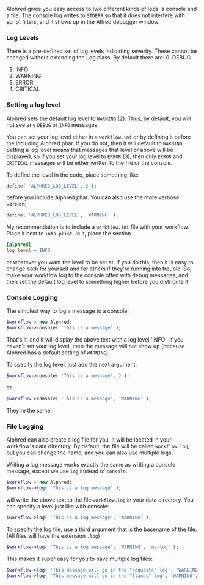 Alphred gives you easy access to two different kinds of logs: a console and a file. The console log writes to `STDERR` so that it does not interfere with script filters, and it shows up in the Alfred debugger window.

### Log Levels
There is a pre-defined set of log levels indicating severity. These cannot be changed without extending the Log class. By default there are:
0. DEBUG
1. INFO
2. WARNING
3. ERROR
4. CRITICAL

### Setting a log level
Alphred sets the default log level to `WARNING` (2). Thus, by default, you will not see any `DEBUG` or `INFO` messages.

You can set your log level either in a `workflow.ini` or by defining it before the including Alphred.phar. If you do not, then it will default to `WARNING`. Setting a log level means that messages that level or above will be displayed, so if you set your log level to `ERROR` (3), then only `ERROR` and `CRITICAL` messages will be either written to the file or the console.

To define the level in the code, place something like:
````php
define( 'ALPHRED_LOG_LEVEL', 2 );
````
before you include Alphred.phar. You can also use the more verbose version:
````php
define( 'ALPHRED_LOG_LEVEL', 'WARNING' );
````

My recommendation is to include a `workflow.ini` file with your workflow. Place it next to `info.plist`. In it, place the section
````ini
[alphred]
log_level = INFO
````
or whatever you want the level to be set at. If you do this, then it is easy to change both for yourself and for others if they're running into trouble. So, make your workflow log to the console often with debug messages, and then set the default log level to something higher before you distribute it.

### Console Logging
The simplest way to log a message to a console:
````php
$workflow = new Alphred;
$workflow->console( 'This is a message' );
````
That's it, and it will display the above text with a log level 'INFO'. If you haven't set your log level, then the message will not show up (because Alphred has a default setting of `WARNING`).

To specify the log level, just add the next argument:
````php
$workflow->console( 'This is a message', 2 );
````
or
````php
$workflow->console( 'This is a message', 'WARNING' );
````
They're the same.

### File Logging
Alphred can also create a log file for you. It will be located in your workflow's data directory. By default, the file will be called `workflow.log`, but you can change the name, and you can also use multiple logs.

Writing a log message works exactly the same as writing a console message, except we use `log` instead of `console`.
````php
$workflow = new Alphred;
$workflow->log( 'This is a log message' );
````
will write the above text to the file `workflow.log` in your data directory. You can specify a level just like with console:
````php
$workflow->log( 'This is a log message', 'WARNING' );
````
To specify the log file, use a third argument that is the basename of the file. (All files will have the extension `.log`)
````php
$workflow->log( 'This is a log message', 'WARNING', 'my-log' );
````
This makes it super easy for you to have multiple log files:
````php
$workflow->log( 'This message will go in the "requests" log', 'WARNING', 'requests' );
$workflow->log( 'This message will go in the "llamas" log', 'WARNING', 'llamas' );
````